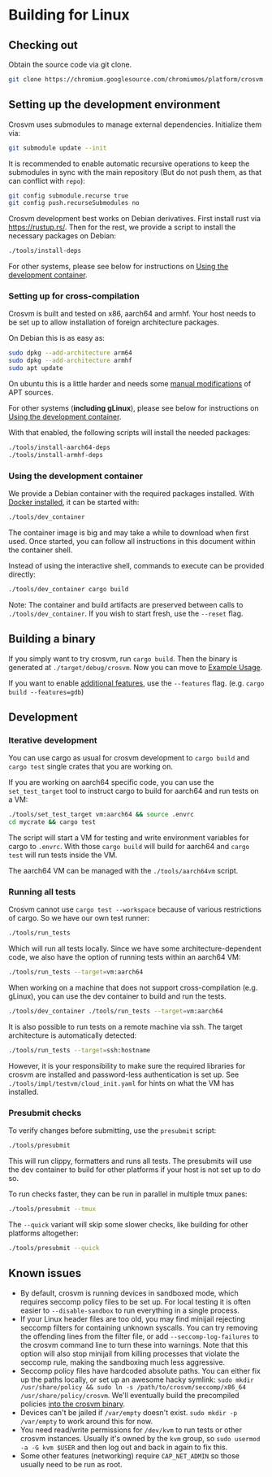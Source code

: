 # Building for Linux

## Checking out

Obtain the source code via git clone.

```sh
git clone https://chromium.googlesource.com/chromiumos/platform/crosvm
```

## Setting up the development environment

Crosvm uses submodules to manage external dependencies. Initialize them via:

```sh
git submodule update --init
```

It is recommended to enable automatic recursive operations to keep the submodules in sync with the
main repository (But do not push them, as that can conflict with `repo`):

```sh
git config submodule.recurse true
git config push.recurseSubmodules no
```

Crosvm development best works on Debian derivatives. First install rust via https://rustup.rs/. Then
for the rest, we provide a script to install the necessary packages on Debian:

```sh
./tools/install-deps
```

For other systems, please see below for instructions on
[Using the development container](#using-the-development-container).

### Setting up for cross-compilation

Crosvm is built and tested on x86, aarch64 and armhf. Your host needs to be set up to allow
installation of foreign architecture packages.

On Debian this is as easy as:

```sh
sudo dpkg --add-architecture arm64
sudo dpkg --add-architecture armhf
sudo apt update
```

On ubuntu this is a little harder and needs some
[manual modifications](https://askubuntu.com/questions/430705/how-to-use-apt-get-to-download-multi-arch-library)
of APT sources.

For other systems (**including gLinux**), please see below for instructions on
[Using the development container](#using-the-development-container).

With that enabled, the following scripts will install the needed packages:

```sh
./tools/install-aarch64-deps
./tools/install-armhf-deps
```

### Using the development container

We provide a Debian container with the required packages installed. With
[Docker installed](https://docs.docker.com/get-docker/), it can be started with:

```sh
./tools/dev_container
```

The container image is big and may take a while to download when first used. Once started, you can
follow all instructions in this document within the container shell.

Instead of using the interactive shell, commands to execute can be provided directly:

```sh
./tools/dev_container cargo build
```

Note: The container and build artifacts are preserved between calls to `./tools/dev_container`. If
you wish to start fresh, use the `--reset` flag.

## Building a binary

If you simply want to try crosvm, run `cargo build`. Then the binary is generated at
`./target/debug/crosvm`. Now you can move to [Example Usage](../running_crosvm/example_usage.md).

If you want to enable [additional features](../running_crosvm/features.md), use the `--features`
flag. (e.g. `cargo build --features=gdb`)

## Development

### Iterative development

You can use cargo as usual for crosvm development to `cargo build` and `cargo test` single crates
that you are working on.

If you are working on aarch64 specific code, you can use the `set_test_target` tool to instruct
cargo to build for aarch64 and run tests on a VM:

```sh
./tools/set_test_target vm:aarch64 && source .envrc
cd mycrate && cargo test
```

The script will start a VM for testing and write environment variables for cargo to `.envrc`. With
those `cargo build` will build for aarch64 and `cargo test` will run tests inside the VM.

The aarch64 VM can be managed with the `./tools/aarch64vm` script.

### Running all tests

Crosvm cannot use `cargo test --workspace` because of various restrictions of cargo. So we have our
own test runner:

```sh
./tools/run_tests
```

Which will run all tests locally. Since we have some architecture-dependent code, we also have the
option of running tests within an aarch64 VM:

```sh
./tools/run_tests --target=vm:aarch64
```

When working on a machine that does not support cross-compilation (e.g. gLinux), you can use the dev
container to build and run the tests.

```sh
./tools/dev_container ./tools/run_tests --target=vm:aarch64
```

It is also possible to run tests on a remote machine via ssh. The target architecture is
automatically detected:

```sh
./tools/run_tests --target=ssh:hostname
```

However, it is your responsibility to make sure the required libraries for crosvm are installed and
password-less authentication is set up. See `./tools/impl/testvm/cloud_init.yaml` for hints on what
the VM has installed.

### Presubmit checks

To verify changes before submitting, use the `presubmit` script:

```sh
./tools/presubmit
```

This will run clippy, formatters and runs all tests. The presubmits will use the dev container to
build for other platforms if your host is not set up to do so.

To run checks faster, they can be run in parallel in multiple tmux panes:

```sh
./tools/presubmit --tmux
```

The `--quick` variant will skip some slower checks, like building for other platforms altogether:

```sh
./tools/presubmit --quick
```

## Known issues

- By default, crosvm is running devices in sandboxed mode, which requires seccomp policy files to be
  set up. For local testing it is often easier to `--disable-sandbox` to run everything in a single
  process.
- If your Linux header files are too old, you may find minijail rejecting seccomp filters for
  containing unknown syscalls. You can try removing the offending lines from the filter file, or add
  `--seccomp-log-failures` to the crosvm command line to turn these into warnings. Note that this
  option will also stop minijail from killing processes that violate the seccomp rule, making the
  sandboxing much less aggressive.
- Seccomp policy files have hardcoded absolute paths. You can either fix up the paths locally, or
  set up an awesome hacky symlink:
  `sudo mkdir /usr/share/policy && sudo ln -s /path/to/crosvm/seccomp/x86_64 /usr/share/policy/crosvm`.
  We'll eventually build the precompiled policies
  [into the crosvm binary](http://crbug.com/1052126).
- Devices can't be jailed if `/var/empty` doesn't exist. `sudo mkdir -p /var/empty` to work around
  this for now.
- You need read/write permissions for `/dev/kvm` to run tests or other crosvm instances. Usually
  it's owned by the `kvm` group, so `sudo usermod -a -G kvm $USER` and then log out and back in
  again to fix this.
- Some other features (networking) require `CAP_NET_ADMIN` so those usually need to be run as root.

